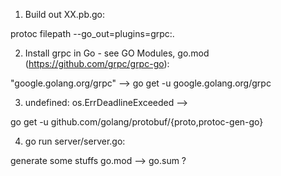 1. Build out XX.pb.go: 

protoc filepath --go_out=plugins=grpc:.

2. Install grpc in Go - see GO Modules, go.mod 
(https://github.com/grpc/grpc-go):

"google.golang.org/grpc"  -->  go get -u google.golang.org/grpc

3. undefined: os.ErrDeadlineExceeded --> 

go get -u github.com/golang/protobuf/{proto,protoc-gen-go}

4. go run server/server.go: 

generate some stuffs go.mod --> go.sum ?